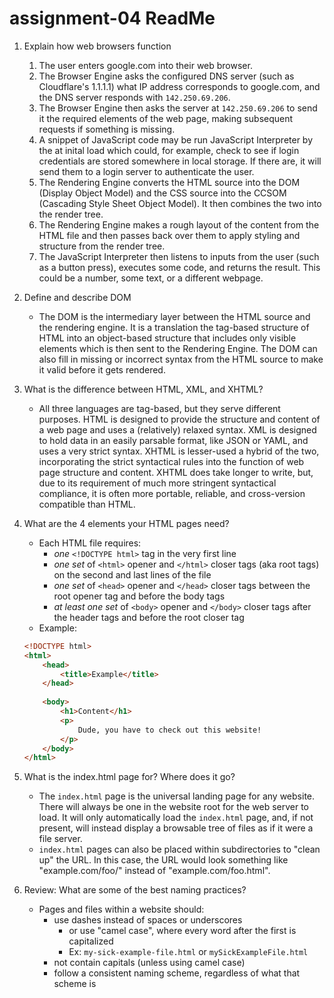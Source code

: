# assignment-04 ReadMe

1. Explain how web browsers function
	1. The user enters google.com into their web browser.
	2. The Browser Engine asks the configured DNS server (such as Cloudflare's 1.1.1.1) what IP address corresponds to google.com, and the DNS server responds with `142.250.69.206`. 
	3. The Browser Engine then asks the server at `142.250.69.206` to send it the required elements of the web page, making subsequent requests if something is missing.
	4. A snippet of JavaScript code may be run JavaScript Interpreter by the at inital load which could, for example, check to see if login credentials are stored somewhere in local storage. If there are, it will send them to a login server to authenticate the user.
	5. The Rendering Engine converts the HTML source into the DOM (Display Object Model) and the CSS source into the CCSOM (Cascading Style Sheet Object Model). It then combines the two into the render tree.
	6. The Rendering Engine makes a rough layout of the content from the HTML file and then passes back over them to apply styling and structure from the render tree.
	7. The JavaScript Interpreter then listens to inputs from the user (such as a button press), executes some code, and returns the result. This could be a number, some text, or a different webpage.

2. Define and describe DOM
	- The DOM is the intermediary layer between the HTML source and the rendering engine. It is a translation the tag-based structure of HTML into an object-based structure that includes only visible elements which is then sent to the Rendering Engine. The DOM can also fill in missing or incorrect syntax from the HTML source to make it valid before it gets rendered.
	
3. What is the difference between HTML, XML, and XHTML? 
	- All three languages are tag-based, but they serve different purposes. HTML is designed to provide the structure and content of a web page and uses a (relatively) relaxed syntax. XML is designed to hold data in an easily parsable format, like JSON or YAML, and uses a very strict syntax. XHTML is lesser-used a hybrid of the two, incorporating the strict syntactical rules into the function of web page structure and content. XHTML does take longer to write, but, due to its requirement of much more stringent syntactical compliance, it is often more portable, reliable, and cross-version compatible than HTML.

4. What are the 4 elements your HTML pages need? 
	- Each HTML file requires:
		- *one* `<!DOCTYPE html>` tag in the very first line
		- *one set* of `<html>` opener and `</html>` closer tags (aka root tags) on the second and last lines of the file
		- *one set* of `<head>` opener and `</head>` closer tags between the root opener tag and before the body tags
		- *at least one set* of `<body>` opener and `</body>` closer tags after the header tags and before the root closer tag
	- Example:
	```html
	<!DOCTYPE html>
	<html>
		<head>
			<title>Example</title>
		</head>
		
		<body>
			<h1>Content</h1>
			<p>
				Dude, you have to check out this website!
			</p>
		</body>
	</html>
	```

5. What is the index.html page for? Where does it go? 
	- The `index.html` page is the universal landing page for any website. There will always be one in the website root for the web server to load. It will only automatically load the `index.html` page, and, if not present, will instead display a browsable tree of files as if it were a file server. 
	- `index.html` pages can also be placed within subdirectories to "clean up" the URL. In this case, the URL would look something like "example.com/foo/" instead of "example.com/foo.html".

6. Review: What are some of the best naming practices?
	- Pages and files within a website should:
		- use dashes instead of spaces or underscores
			- or use "camel case", where every word after the first is capitalized
			- Ex: `my-sick-example-file.html` or `mySickExampleFile.html`
		- not contain capitals (unless using camel case)
		- follow a consistent naming scheme, regardless of what that scheme is